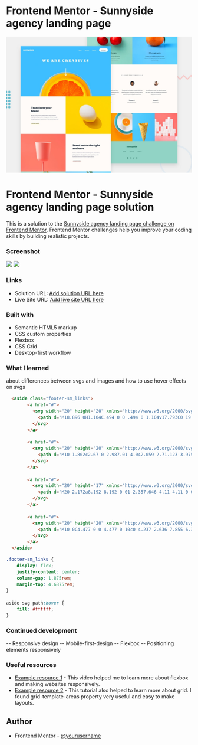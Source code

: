 # Frontend Mentor - Sunnyside agency landing page

![Design preview for the Sunnyside agency landing page coding challenge](./design/desktop-preview.jpg)


# Frontend Mentor - Sunnyside agency landing page solution

This is a solution to the [Sunnyside agency landing page challenge on Frontend Mentor](https://www.frontendmentor.io/challenges/sunnyside-agency-landing-page-7yVs3B6ef). Frontend Mentor challenges help you improve your coding skills by building realistic projects.



### Screenshot

![](.screenshots/screenshot-desktop.png)
![](.screenshots/screenshot-mobile.png)


### Links

- Solution URL: [Add solution URL here](https://www.frontendmentor.io/solutions/responsive-landing-page-using-flex-and-grid-Xw1rpqIXh)
- Live Site URL: [Add live site URL here](https://purple-mountain.github.io/Sunnyside-agency-landing-page/)


### Built with

- Semantic HTML5 markup
- CSS custom properties
- Flexbox
- CSS Grid
- Desktop-first workflow


### What I learned
about differences between svgs and images and how to use hover effects on svgs

```html
  <aside class="footer-sm_links">
        <a href="#">
          <svg width="20" height="20" xmlns="http://www.w3.org/2000/svg">
            <path d="M18.896 0H1.104C.494 0 0 .494 0 1.104v17.793C0 19.506.494 20 1.104 20h9.58v-7.745H8.076V9.237h2.606V7.01c0-2.583 1.578-3.99 3.883-3.99 1.104 0 2.052.082 2.329.119v2.7h-1.598c-1.254 0-1.496.597-1.496 1.47v1.928h2.989l-.39 3.018h-2.6V20h5.098c.608 0 1.102-.494 1.102-1.104V1.104C20 .494 19.506 0 18.896 0z" fill="#2C7566" fill-rule="nonzero"/>
          </svg>
        </a> 
        
        <a href="#"> 
          <svg width="20" height="20" xmlns="http://www.w3.org/2000/svg">
            <path d="M10 1.802c2.67 0 2.987.01 4.042.059 2.71.123 3.975 1.409 4.099 4.099.048 1.054.057 1.37.057 4.04 0 2.672-.01 2.988-.057 4.042-.124 2.687-1.387 3.975-4.1 4.099-1.054.048-1.37.058-4.041.058-2.67 0-2.987-.01-4.04-.058-2.718-.124-3.977-1.416-4.1-4.1-.048-1.054-.058-1.37-.058-4.041 0-2.67.01-2.986.058-4.04.124-2.69 1.387-3.977 4.1-4.1 1.054-.048 1.37-.058 4.04-.058zM10 0C7.284 0 6.944.012 5.877.06 2.246.227.227 2.242.061 5.877.01 6.944 0 7.284 0 10s.012 3.057.06 4.123c.167 3.632 2.182 5.65 5.817 5.817 1.067.048 1.407.06 4.123.06s3.057-.012 4.123-.06c3.629-.167 5.652-2.182 5.816-5.817.05-1.066.061-1.407.061-4.123s-.012-3.056-.06-4.122C19.777 2.249 17.76.228 14.124.06 13.057.01 12.716 0 10 0zm0 4.865a5.135 5.135 0 100 10.27 5.135 5.135 0 000-10.27zm0 8.468a3.333 3.333 0 110-6.666 3.333 3.333 0 010 6.666zm5.338-9.87a1.2 1.2 0 100 2.4 1.2 1.2 0 000-2.4z" fill="#2C7566" fill-rule="nonzero"/>
          </svg>
        </a> 
        
        <a href="#">    
          <svg width="20" height="17" xmlns="http://www.w3.org/2000/svg">
            <path d="M20 2.172a8.192 8.192 0 01-2.357.646 4.11 4.11 0 001.805-2.27 8.22 8.22 0 01-2.606.996A4.096 4.096 0 0013.847.248c-2.65 0-4.596 2.472-3.998 5.037A11.648 11.648 0 011.392 1a4.109 4.109 0 001.27 5.478 4.086 4.086 0 01-1.858-.513c-.045 1.9 1.318 3.679 3.291 4.075a4.113 4.113 0 01-1.853.07 4.106 4.106 0 003.833 2.849A8.25 8.25 0 010 14.658a11.616 11.616 0 006.29 1.843c7.618 0 11.923-6.434 11.663-12.205A8.354 8.354 0 0020 2.172z" fill="#2C7566" fill-rule="nonzero"/>
          </svg>
        </a>  
        
        <a href="#">  
          <svg width="20" height="20" xmlns="http://www.w3.org/2000/svg">
            <path d="M10 0C4.477 0 0 4.477 0 10c0 4.237 2.636 7.855 6.356 9.312-.088-.791-.167-2.005.035-2.868.181-.78 1.172-4.97 1.172-4.97s-.299-.6-.299-1.486c0-1.39.806-2.428 1.81-2.428.852 0 1.264.64 1.264 1.408 0 .858-.546 2.14-.828 3.33-.236.995.5 1.807 1.48 1.807 1.778 0 3.144-1.874 3.144-4.58 0-2.393-1.72-4.068-4.176-4.068-2.845 0-4.516 2.135-4.516 4.34 0 .859.331 1.781.745 2.281a.3.3 0 01.069.288l-.278 1.133c-.044.183-.145.223-.335.134-1.249-.581-2.03-2.407-2.03-3.874 0-3.154 2.292-6.052 6.608-6.052 3.469 0 6.165 2.473 6.165 5.776 0 3.447-2.173 6.22-5.19 6.22-1.013 0-1.965-.525-2.291-1.148l-.623 2.378c-.226.869-.835 1.958-1.244 2.621.937.29 1.931.446 2.962.446 5.523 0 10-4.477 10-10S15.523 0 10 0z" fill="#2C7566" fill-rule="nonzero"/>
          </svg>
        </a>         
  </aside>
```

```css
.footer-sm_links {
	display: flex;
	justify-content: center;
	column-gap: 1.875rem;
	margin-top: 4.6875rem;
}

aside svg path:hover {
	fill: #ffffff;
}
```



### Continued development

-- Responsive design 
-- Mobile-first-design
-- Flexbox
-- Positioning elements responsively  


### Useful resources

- [Example resource 1](https://www.youtube.com/watch?v=-Wlt8NRtOpo) - This video helped me to learn more about flexbox and making websites responsively.
- [Example resource 2](https://www.youtube.com/watch?v=t6CBKf8K_Ac&t=1758s) - This tutorial also helped to learn more about grid. I found grid-template-areas property very useful and easy to make layouts.


## Author

- Frontend Mentor - [@yourusername](https://www.frontendmentor.io/profile/purple-mountain)










